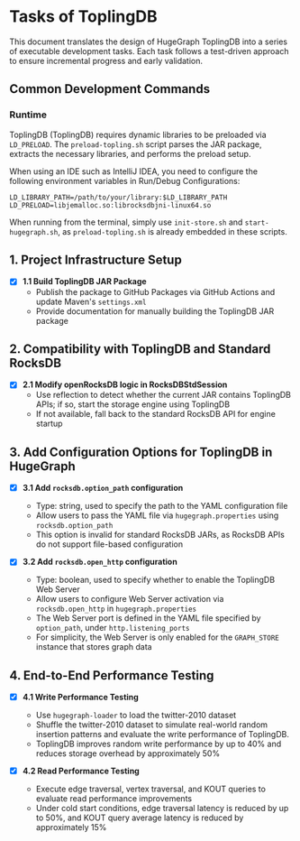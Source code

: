 # Tasks of ToplingDB

This document translates the design of HugeGraph ToplingDB into a series of executable development tasks. Each task follows a test-driven approach to ensure incremental progress and early validation.

## Common Development Commands

### Runtime

ToplingDB (ToplingDB) requires dynamic libraries to be preloaded via `LD_PRELOAD`. The `preload-topling.sh` script parses the JAR package, extracts the necessary libraries, and performs the preload setup.

When using an IDE such as IntelliJ IDEA, you need to configure the following environment variables in Run/Debug Configurations:

```shell
LD_LIBRARY_PATH=/path/to/your/library:$LD_LIBRARY_PATH
LD_PRELOAD=libjemalloc.so:librocksdbjni-linux64.so
```

When running from the terminal, simply use `init-store.sh` and `start-hugegraph.sh`, as `preload-topling.sh` is already embedded in these scripts.

## 1. Project Infrastructure Setup

- [x] **1.1 Build ToplingDB JAR Package**
  - Publish the package to GitHub Packages via GitHub Actions and update Maven's `settings.xml`
  - Provide documentation for manually building the ToplingDB JAR package

## 2. Compatibility with ToplingDB and Standard RocksDB

- [x] **2.1 Modify openRocksDB logic in RocksDBStdSession**
  - Use reflection to detect whether the current JAR contains ToplingDB APIs; if so, start the storage engine using ToplingDB
  - If not available, fall back to the standard RocksDB API for engine startup

## 3. Add Configuration Options for ToplingDB in HugeGraph

- [x] **3.1 Add `rocksdb.option_path` configuration**
  - Type: string, used to specify the path to the YAML configuration file
  - Allow users to pass the YAML file via `hugegraph.properties` using `rocksdb.option_path`
  - This option is invalid for standard RocksDB JARs, as RocksDB APIs do not support file-based configuration

- [x] **3.2 Add `rocksdb.open_http` configuration**
  - Type: boolean, used to specify whether to enable the ToplingDB Web Server
  - Allow users to configure Web Server activation via `rocksdb.open_http` in `hugegraph.properties`
  - The Web Server port is defined in the YAML file specified by `option_path`, under `http.listening_ports`
  - For simplicity, the Web Server is only enabled for the `GRAPH_STORE` instance that stores graph data

## 4. End-to-End Performance Testing

- [x] **4.1 Write Performance Testing**
  - Use `hugegraph-loader` to load the twitter-2010 dataset
  - Shuffle the twitter-2010 dataset to simulate real-world random insertion patterns and evaluate the write performance of ToplingDB.
  - ToplingDB improves random write performance by up to 40% and reduces storage overhead by approximately 50%

- [x] **4.2 Read Performance Testing**
  - Execute edge traversal, vertex traversal, and KOUT queries to evaluate read performance improvements
  - Under cold start conditions, edge traversal latency is reduced by up to 50%, and KOUT query average latency is reduced by approximately 15%
